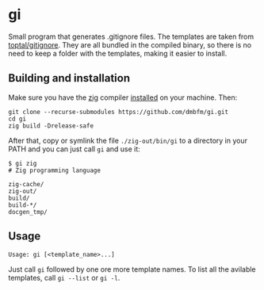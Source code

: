 # gi

Small program that generates .gitignore files. The templates are taken from
[toptal/gitignore](https://github.com/toptal/gitignore). They are all bundled
in the compiled binary, so there is no need to keep a folder with the templates, making it easier to install. 

## Building and installation
Make sure you have the [zig](https://ziglang.org) compiler [installed](https://ziglang.org/download/) on your machine. Then:
```
git clone --recurse-submodules https://github.com/dmbfm/gi.git
cd gi
zig build -Drelease-safe
```

After that, copy or symlink the file `./zig-out/bin/gi` to a directory in your
PATH and you can just call `gi` and use it:

```
$ gi zig
# Zig programming language

zig-cache/
zig-out/
build/
build-*/
docgen_tmp/
```

## Usage

```
Usage: gi [<template_name>...]
```

Just call `gi` followed by one ore more template names. To list all the avilable templates, call `gi --list` or `gi -l`.
